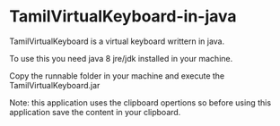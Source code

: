 # TamilVirtualKeyboard-in-java
TamilVirtualKeyboard is a virtual keyboard writtern in java. 

To use this you need java 8 jre/jdk installed in your machine.

Copy the runnable folder in your machine and execute the TamilVirtualKeyboard.jar


Note: this application uses the clipboard opertions so before using this application save the content in your clipboard.

